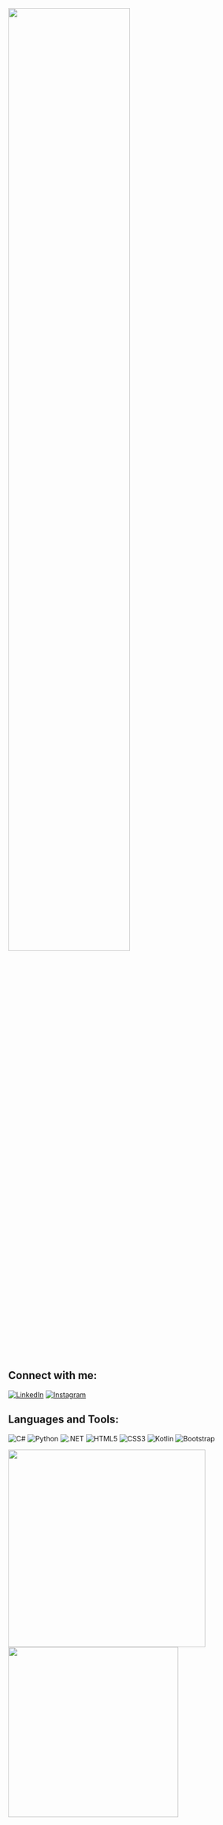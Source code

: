 <img src="https://user-images.githubusercontent.com/74038190/212748830-4c709398-a386-4761-84d7-9e10b98fbe6e.gif" width="70%">

## Connect with me:
[![LinkedIn](https://img.shields.io/badge/LinkedIn-0077B5?style=for-the-badge&logo=linkedin&logoColor=white)](https://www.linkedin.com/in/caner-dedeo%C4%9Flu-b7153b1b9/) [![Instagram](https://img.shields.io/badge/Instagram-E4405F?style=for-the-badge&logo=instagram&logoColor=white)](https://www.instagram.com/canerdedeogluu)

## Languages and Tools:
![C#](https://img.shields.io/badge/C%23-239120?style=for-the-badge&logo=c-sharp&logoColor=white) ![Python](https://img.shields.io/badge/Python-3776AB?style=for-the-badge&logo=python&logoColor=white) ![.NET](https://img.shields.io/badge/.NET-5C2D91?style=for-the-badge&logo=.net&logoColor=white) ![HTML5](https://img.shields.io/badge/HTML5-E34F26?style=for-the-badge&logo=html5&logoColor=white) ![CSS3](https://img.shields.io/badge/CSS3-1572B6?style=for-the-badge&logo=css3&logoColor=white) ![Kotlin](https://img.shields.io/badge/Kotlin-0095D5?&style=for-the-badge&logo=kotlin&logoColor=white) ![Bootstrap](https://img.shields.io/badge/Bootstrap-563D7C?style=for-the-badge&logo=bootstrap&logoColor=white)


<p align="left">
  <a href="https://github.com/CanerDedeoglu">
    <img align="center" src="https://github-readme-stats.vercel.app/api?username=CanerDedeoglu&theme=default" width="400" />
  </a>
  <a href="https://github.com/CanerDedeoglu">
    <img align="center" src="https://github-readme-stats.vercel.app/api/top-langs/?username=CanerDedeoglu&layout=compact" width="345" />
  </a>
</p>



